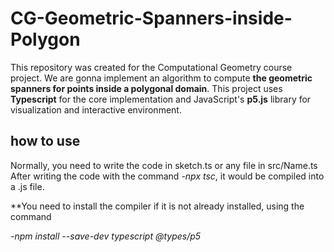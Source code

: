 # CG-Geometric-Spanners-inside-Polygon
This repository was created for the Computational Geometry course project.
We are gonna implement an algorithm to compute **the geometric spanners for points inside a polygonal domain**.
This project uses **Typescript** for the core implementation and JavaScript's **p5.js** library for visualization and interactive environment.

## how to use
Normally, you need to write the code in sketch.ts or any file in src/Name.ts
After writing the code with the command *-npx tsc*, it would be compiled into a .js file.

**You need to install the compiler if it is not already installed, using the command

*-npm install --save-dev typescript @types/p5* 
